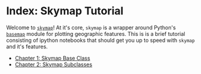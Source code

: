 # Index: Skymap Tutorial

Welcome to [`skymap`](https://github.com/kadrlica/skymap)! At it's core, `skymap` is a wrapper around Python's [`basemap`](https://matplotlib.org/basemap/) module for plotting geographic features. This is is a brief tutorial consisting of ipython notebooks that should get you up to speed with `skymap` and it's features.

* [Chapter 1: Skymap Base Class](https://github.com/kadrlica/skymap/tree/master/examples/chapter1_skymap_base_class.ipynb)
* [Chapter 2: Skymap Subclasses](https://github.com/kadrlica/skymap/tree/master/examples/chapter1_skymap_subclasses.ipynb)